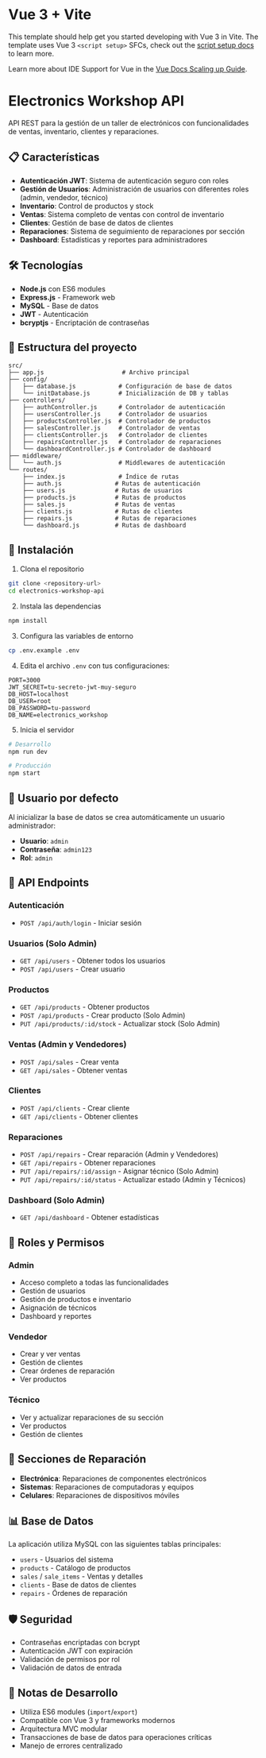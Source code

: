 # Vue 3 + Vite

This template should help get you started developing with Vue 3 in Vite. The template uses Vue 3 `<script setup>` SFCs, check out the [script setup docs](https://v3.vuejs.org/api/sfc-script-setup.html#sfc-script-setup) to learn more.

Learn more about IDE Support for Vue in the [Vue Docs Scaling up Guide](https://vuejs.org/guide/scaling-up/tooling.html#ide-support).



# Electronics Workshop API

API REST para la gestión de un taller de electrónicos con funcionalidades de ventas, inventario, clientes y reparaciones.

## 📋 Características

- **Autenticación JWT**: Sistema de autenticación seguro con roles
- **Gestión de Usuarios**: Administración de usuarios con diferentes roles (admin, vendedor, técnico)
- **Inventario**: Control de productos y stock
- **Ventas**: Sistema completo de ventas con control de inventario
- **Clientes**: Gestión de base de datos de clientes
- **Reparaciones**: Sistema de seguimiento de reparaciones por sección
- **Dashboard**: Estadísticas y reportes para administradores

## 🛠️ Tecnologías

- **Node.js** con ES6 modules
- **Express.js** - Framework web
- **MySQL** - Base de datos
- **JWT** - Autenticación
- **bcryptjs** - Encriptación de contraseñas

## 📁 Estructura del proyecto

```
src/
├── app.js                      # Archivo principal
├── config/
│   ├── database.js            # Configuración de base de datos
│   └── initDatabase.js        # Inicialización de DB y tablas
├── controllers/
│   ├── authController.js      # Controlador de autenticación
│   ├── usersController.js     # Controlador de usuarios
│   ├── productsController.js  # Controlador de productos
│   ├── salesController.js     # Controlador de ventas
│   ├── clientsController.js   # Controlador de clientes
│   ├── repairsController.js   # Controlador de reparaciones
│   └── dashboardController.js # Controlador de dashboard
├── middleware/
│   └── auth.js                # Middlewares de autenticación
└── routes/
    ├── index.js               # Índice de rutas
    ├── auth.js               # Rutas de autenticación
    ├── users.js              # Rutas de usuarios
    ├── products.js           # Rutas de productos
    ├── sales.js              # Rutas de ventas
    ├── clients.js            # Rutas de clientes
    ├── repairs.js            # Rutas de reparaciones
    └── dashboard.js          # Rutas de dashboard
```

## 🚀 Instalación

1. Clona el repositorio
```bash
git clone <repository-url>
cd electronics-workshop-api
```

2. Instala las dependencias
```bash
npm install
```

3. Configura las variables de entorno
```bash
cp .env.example .env
```

4. Edita el archivo `.env` con tus configuraciones:
```env
PORT=3000
JWT_SECRET=tu-secreto-jwt-muy-seguro
DB_HOST=localhost
DB_USER=root
DB_PASSWORD=tu-password
DB_NAME=electronics_workshop
```

5. Inicia el servidor
```bash
# Desarrollo
npm run dev

# Producción
npm start
```

## 👤 Usuario por defecto

Al inicializar la base de datos se crea automáticamente un usuario administrador:

- **Usuario**: `admin`
- **Contraseña**: `admin123`
- **Rol**: `admin`

## 📡 API Endpoints

### Autenticación
- `POST /api/auth/login` - Iniciar sesión

### Usuarios (Solo Admin)
- `GET /api/users` - Obtener todos los usuarios
- `POST /api/users` - Crear usuario

### Productos
- `GET /api/products` - Obtener productos
- `POST /api/products` - Crear producto (Solo Admin)
- `PUT /api/products/:id/stock` - Actualizar stock (Solo Admin)

### Ventas (Admin y Vendedores)
- `POST /api/sales` - Crear venta
- `GET /api/sales` - Obtener ventas

### Clientes
- `POST /api/clients` - Crear cliente
- `GET /api/clients` - Obtener clientes

### Reparaciones
- `POST /api/repairs` - Crear reparación (Admin y Vendedores)
- `GET /api/repairs` - Obtener reparaciones
- `PUT /api/repairs/:id/assign` - Asignar técnico (Solo Admin)
- `PUT /api/repairs/:id/status` - Actualizar estado (Admin y Técnicos)

### Dashboard (Solo Admin)
- `GET /api/dashboard` - Obtener estadísticas

## 🔐 Roles y Permisos

### Admin
- Acceso completo a todas las funcionalidades
- Gestión de usuarios
- Gestión de productos e inventario
- Asignación de técnicos
- Dashboard y reportes

### Vendedor
- Crear y ver ventas
- Gestión de clientes
- Crear órdenes de reparación
- Ver productos

### Técnico
- Ver y actualizar reparaciones de su sección
- Ver productos
- Gestión de clientes

## 🔧 Secciones de Reparación

- **Electrónica**: Reparaciones de componentes electrónicos
- **Sistemas**: Reparaciones de computadoras y equipos
- **Celulares**: Reparaciones de dispositivos móviles

## 📊 Base de Datos

La aplicación utiliza MySQL con las siguientes tablas principales:

- `users` - Usuarios del sistema
- `products` - Catálogo de productos
- `sales` / `sale_items` - Ventas y detalles
- `clients` - Base de datos de clientes
- `repairs` - Órdenes de reparación

## 🛡️ Seguridad

- Contraseñas encriptadas con bcrypt
- Autenticación JWT con expiración
- Validación de permisos por rol
- Validación de datos de entrada

## 📝 Notas de Desarrollo

- Utiliza ES6 modules (`import`/`export`)
- Compatible con Vue 3 y frameworks modernos
- Arquitectura MVC modular
- Transacciones de base de datos para operaciones críticas
- Manejo de errores centralizado